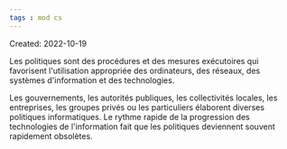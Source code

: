 ```yaml
---
tags : mod cs
---
```

Created: 2022-10-19 

Les politiques sont des procédures et des mesures exécutoires qui favorisent l'utilisation appropriée des ordinateurs, des réseaux, des systèmes d'information et des technologies.

Les gouvernements, les autorités publiques, les collectivités locales, les entreprises, les groupes privés ou les particuliers élaborent diverses politiques informatiques. Le rythme rapide de la progression des technologies de l'information fait que les politiques deviennent souvent rapidement obsolètes.